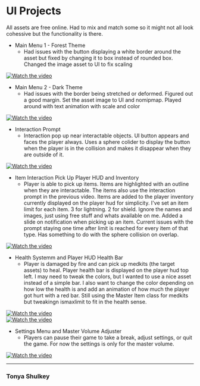 # UI Projects

All assets are free online. Had to mix and match some so it might not all look cohessive but the functionality is there.

- Main Menu 1 - Forest Theme
  - Had issues with the button displaying a white border around the asset but fixed by changing it to box instead of rounded box. Changed the image asset to UI to fix scaling

[![Watch the video](https://img.youtube.com/vi/UsTqrHb55XE/0.jpg)](https://www.youtube.com/watch?v=UsTqrHb55XE)
 
- Main Menu 2 - Dark Theme
  - Had issues with the border being stretched or deformed. Figured out a good margin. Set the asset image to UI and nomipmap. Played around with text animation with scale and color
    
[![Watch the video](https://img.youtube.com/vi/L8EteEAc6JA/0.jpg)](https://www.youtube.com/watch?v=L8EteEAc6JA)
 
- Interaction Prompt
  - Interaction pop up near interactable objects. UI button appears and faces the player always. Uses a sphere colider to display the button when the player is in the collision and makes it disappear when they are outside of it.

[![Watch the video](https://img.youtube.com/vi/NpfF7qOesGQ/0.jpg)](https://www.youtube.com/watch?v=NpfF7qOesGQ)

- Item Interaction Pick Up Player HUD and Inventory
  - Player is able to pick up items. Items are highlighted with an outline when they are interactable. The items also use the interaction prompt in the previous video. Items are added to the player inventory currently displayed on the player hud for simplicity. I've set an item limit for each item. 3 for lightning. 2 for shield. Ignore the names and images, just using free stuff and whats available on me. Added a slide on notification when picking up an item. Current issues with the prompt staying one time after limit is reached for every item of that type. Has something to do with the sphere collision on overlap.

[![Watch the video](https://img.youtube.com/vi/BmbGIg3tc1o/0.jpg)](https://www.youtube.com/watch?v=BmbGIg3tc1o)    

- Health Systemm and Player HUD Health Bar
  - Player is damaged by fire and can pick up medkits (the target assets) to heal. Player health bar is displayed on the player hud top left. I may need to tweak the colors, but I wanted to use a nice asset instead of a simple bar. I also want to change the color depending on how low the health is and add an animation of how much the player got hurt with a red bar. Still using the Master Item class for medkits but tweakingn ismaxlimit to fit in the health sense.
    
[![Watch the video](https://img.youtube.com/vi/TC5NQlWiKh0/0.jpg)](https://www.youtube.com/watch?v=TC5NQlWiKh0)  
[![Watch the video](https://img.youtube.com/vi/0EnAuQAaqy0/0.jpg)](https://www.youtube.com/watch?v=0EnAuQAaqy0)  

- Settings Menu and Master Volume Adjuster
  - Players can pause their game to take a break, adjust settings, or quit the game. For now the settings is only for the master volume.
 
[![Watch the video](https://img.youtube.com/vi/Rh7QP0OZZCY/0.jpg)](https://www.youtube.com/watch?v=Rh7QP0OZZCY)  


---

### Tonya Shulkey
